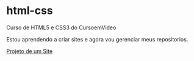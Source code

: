 # html-css
 Curso de HTML5 e CSS3 do CursoemVideo

Estou aprendendo a criar sites e agora vou gerenciar meus repositorios.

<a href="https://guilhermecavalcanti01.github.io/html-css/EXERCICIOS/desafio010/android.html">Projeto de um Site</a>